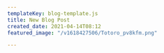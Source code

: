 ```yaml
---
templateKey: blog-template.js
title: New Blog Post
created_date: 2021-04-14T08:12
featured_image: "/v1618427506/Totoro_pv8kfm.png"

---
```

